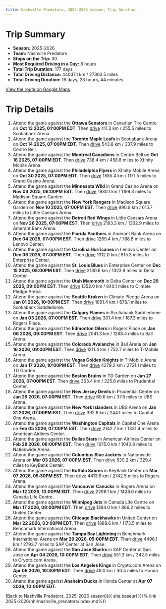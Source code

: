 ```yaml
---
title: Nashville Predators, 2025-2026 season, Trip Duration
---
```


# Trip Summary
- **Season:** 2025-2026
- **Team:** Nashville Predators
- **Stops on the Trip:** 30
- **Most Required Driving in a Day:** 8 hours
- **Total Trip Duration:** 177 days
- **Total Driving Distance:** 44037.1 km / 27363.5 miles
- **Total Driving Duration:** 16 days, 23 hours, 44 minutes

[View the route on Google Maps](https://www.google.com/maps/dir/Canadian+Tire+Centre+Ottawa/Scotiabank+Arena+Toronto/Centre+Bell+Montréal/Xfinity+Mobile+Arena+Philadelphia/Grand+Casino+Arena+Minnesota/Madison+Square+Garden+New+York/Little+Caesars+Arena+Detroit/Amerant+Bank+Arena+Florida/Lenovo+Center+Carolina/Enterprise+Center+St.+Louis/Delta+Center+Utah/Climate+Pledge+Arena+Seattle/Scotiabank+Saddledome+Calgary/Rogers+Place+Edmonton/Ball+Arena+Colorado/T-Mobile+Arena+Vegas/TD+Garden+Boston/Prudential+Center+New+Jersey/UBS+Arena+New+York/Capital+One+Arena+Washington/American+Airlines+Center+Dallas/Nationwide+Arena+Columbus/KeyBank+Center+Buffalo/Rogers+Arena+Vancouver/Canada+Life+Centre+Winnipeg/United+Center+Chicago/Benchmark+International+Arena+Tampa+Bay/SAP+Center+at+San+Jose+San+Jose/Crypto.com+Arena+Los+Angeles/Honda+Center+Anaheim)

# Trip Details
1. Attend the game against the **Ottawa Senators** in Canadian Tire Centre on **Oct 13 2025, 01:00PM EDT**. Then [drive](https://www.google.com/maps/dir/Canadian+Tire+Centre+Ottawa/Scotiabank+Arena+Toronto) 411.2 km / 255.5 miles to Scotiabank Arena.
2. Attend the game against the **Toronto Maple Leafs** in Scotiabank Arena on **Oct 14 2025, 07:00PM EDT**. Then [drive](https://www.google.com/maps/dir/Scotiabank+Arena+Toronto/Centre+Bell+Montréal) 543.8 km / 337.9 miles to Centre Bell.
3. Attend the game against the **Montréal Canadiens** in Centre Bell on **Oct 16 2025, 07:00PM EDT**. Then [drive](https://www.google.com/maps/dir/Centre+Bell+Montréal/Xfinity+Mobile+Arena+Philadelphia) 738.4 km / 458.8 miles to Xfinity Mobile Arena.
4. Attend the game against the **Philadelphia Flyers** in Xfinity Mobile Arena on **Oct 30 2025, 07:00PM EDT**. Then [drive](https://www.google.com/maps/dir/Xfinity+Mobile+Arena+Philadelphia/Grand+Casino+Arena+Minnesota) 1885.4 km / 1171.5 miles to Grand Casino Arena.
5. Attend the game against the **Minnesota Wild** in Grand Casino Arena on **Nov 04 2025, 08:00PM EST**. Then [drive](https://www.google.com/maps/dir/Grand+Casino+Arena+Minnesota/Madison+Square+Garden+New+York) 1930.1 km / 1199.3 miles to Madison Square Garden.
6. Attend the game against the **New York Rangers** in Madison Square Garden on **Nov 10 2025, 07:00PM EST**. Then [drive](https://www.google.com/maps/dir/Madison+Square+Garden+New+York/Little+Caesars+Arena+Detroit) 990.9 km / 615.7 miles to Little Caesars Arena.
7. Attend the game against the **Detroit Red Wings** in Little Caesars Arena on **Nov 26 2025, 07:00PM EST**. Then [drive](https://www.google.com/maps/dir/Little+Caesars+Arena+Detroit/Amerant+Bank+Arena+Florida) 2193.3 km / 1362.9 miles to Amerant Bank Arena.
8. Attend the game against the **Florida Panthers** in Amerant Bank Arena on **Dec 04 2025, 07:00PM EST**. Then [drive](https://www.google.com/maps/dir/Amerant+Bank+Arena+Florida/Lenovo+Center+Carolina) 1269.4 km / 788.8 miles to Lenovo Center.
9. Attend the game against the **Carolina Hurricanes** in Lenovo Center on **Dec 06 2025, 07:00PM EST**. Then [drive](https://www.google.com/maps/dir/Lenovo+Center+Carolina/Enterprise+Center+St.+Louis) 1312.0 km / 815.3 miles to Enterprise Center.
10. Attend the game against the **St. Louis Blues** in Enterprise Center on **Dec 15 2025, 08:00PM EST**. Then [drive](https://www.google.com/maps/dir/Enterprise+Center+St.+Louis/Delta+Center+Utah) 2130.6 km / 1323.9 miles to Delta Center.
11. Attend the game against the **Utah Mammoth** in Delta Center on **Dec 29 2025, 09:00PM EST**. Then [drive](https://www.google.com/maps/dir/Delta+Center+Utah/Climate+Pledge+Arena+Seattle) 1352.0 km / 840.1 miles to Climate Pledge Arena.
12. Attend the game against the **Seattle Kraken** in Climate Pledge Arena on **Jan 01 2026, 10:00PM EST**. Then [drive](https://www.google.com/maps/dir/Climate+Pledge+Arena+Seattle/Scotiabank+Saddledome+Calgary) 1091.4 km / 678.1 miles to Scotiabank Saddledome.
13. Attend the game against the **Calgary Flames** in Scotiabank Saddledome on **Jan 03 2026, 07:00PM EST**. Then [drive](https://www.google.com/maps/dir/Scotiabank+Saddledome+Calgary/Rogers+Place+Edmonton) 301.4 km / 187.3 miles to Rogers Place.
14. Attend the game against the **Edmonton Oilers** in Rogers Place on **Jan 06 2026, 09:00PM EST**. Then [drive](https://www.google.com/maps/dir/Rogers+Place+Edmonton/Ball+Arena+Colorado) 2041.3 km / 1268.4 miles to Ball Arena.
15. Attend the game against the **Colorado Avalanche** in Ball Arena on **Jan 16 2026, 09:00PM EST**. Then [drive](https://www.google.com/maps/dir/Ball+Arena+Colorado/T-Mobile+Arena+Vegas) 1211.4 km / 752.7 miles to T-Mobile Arena.
16. Attend the game against the **Vegas Golden Knights** in T-Mobile Arena on **Jan 17 2026, 10:00PM EST**. Then [drive](https://www.google.com/maps/dir/T-Mobile+Arena+Vegas/TD+Garden+Boston) 4379.2 km / 2721.1 miles to TD Garden.
17. Attend the game against the **Boston Bruins** in TD Garden on **Jan 27 2026, 07:00PM EST**. Then [drive](https://www.google.com/maps/dir/TD+Garden+Boston/Prudential+Center+New+Jersey) 363.4 km / 225.8 miles to Prudential Center.
18. Attend the game against the **New Jersey Devils** in Prudential Center on **Jan 29 2026, 07:00PM EST**. Then [drive](https://www.google.com/maps/dir/Prudential+Center+New+Jersey/UBS+Arena+New+York) 60.6 km / 37.6 miles to UBS Arena.
19. Attend the game against the **New York Islanders** in UBS Arena on **Jan 31 2026, 07:00PM EST**. Then [drive](https://www.google.com/maps/dir/UBS+Arena+New+York/Capital+One+Arena+Washington) 392.8 km / 244.1 miles to Capital One Arena.
20. Attend the game against the **Washington Capitals** in Capital One Arena on **Feb 05 2026, 07:00PM EST**. Then [drive](https://www.google.com/maps/dir/Capital+One+Arena+Washington/American+Airlines+Center+Dallas) 2142.7 km / 1331.4 miles to American Airlines Center.
21. Attend the game against the **Dallas Stars** in American Airlines Center on **Feb 28 2026, 08:00PM EST**. Then [drive](https://www.google.com/maps/dir/American+Airlines+Center+Dallas/Nationwide+Arena+Columbus) 1675.0 km / 1040.8 miles to Nationwide Arena.
22. Attend the game against the **Columbus Blue Jackets** in Nationwide Arena on **Mar 03 2026, 07:00PM EST**. Then [drive](https://www.google.com/maps/dir/Nationwide+Arena+Columbus/KeyBank+Center+Buffalo) 530.2 km / 329.4 miles to KeyBank Center.
23. Attend the game against the **Buffalo Sabres** in KeyBank Center on **Mar 07 2026, 05:30PM EST**. Then [drive](https://www.google.com/maps/dir/KeyBank+Center+Buffalo/Rogers+Arena+Vancouver) 4413.6 km / 2742.5 miles to Rogers Arena.
24. Attend the game against the **Vancouver Canucks** in Rogers Arena on **Mar 12 2026, 10:00PM EDT**. Then [drive](https://www.google.com/maps/dir/Rogers+Arena+Vancouver/Canada+Life+Centre+Winnipeg) 2298.1 km / 1428.0 miles to Canada Life Centre.
25. Attend the game against the **Winnipeg Jets** in Canada Life Centre on **Mar 17 2026, 08:00PM EDT**. Then [drive](https://www.google.com/maps/dir/Canada+Life+Centre+Winnipeg/United+Center+Chicago) 1394.0 km / 866.2 miles to United Center.
26. Attend the game against the **Chicago Blackhawks** in United Center on **Mar 22 2026, 03:00PM EDT**. Then [drive](https://www.google.com/maps/dir/United+Center+Chicago/Benchmark+International+Arena+Tampa+Bay) 1888.6 km / 1173.5 miles to Benchmark International Arena.
27. Attend the game against the **Tampa Bay Lightning** in Benchmark International Arena on **Mar 29 2026, 05:00PM EDT**. Then [drive](https://www.google.com/maps/dir/Benchmark+International+Arena+Tampa+Bay/SAP+Center+at+San+Jose+San+Jose) 4496.1 km / 2793.7 miles to SAP Center at San Jose.
28. Attend the game against the **San Jose Sharks** in SAP Center at San Jose on **Apr 04 2026, 10:00PM EDT**. Then [drive](https://www.google.com/maps/dir/SAP+Center+at+San+Jose+San+Jose/Crypto.com+Arena+Los+Angeles) 551.3 km / 342.5 miles to Crypto.com Arena.
29. Attend the game against the **Los Angeles Kings** in Crypto.com Arena on **Apr 06 2026, 10:30PM EDT**. Then [drive](https://www.google.com/maps/dir/Crypto.com+Arena+Los+Angeles/Honda+Center+Anaheim) 49.0 km / 30.4 miles to Honda Center.
30. Attend the game against **Anaheim Ducks** in Honda Center at **Apr 07 2026, 10:00PM EDT**.

[Back to Nashville Predators, 2025-2026 season]({{ site.baseurl }}{% link 2025-2026/nhl/nashville_predators/index.md%})
